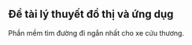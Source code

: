 


<!-- ABOUT THE PROJECT -->
## Đề tài lý thuyết đồ thị và ứng dụg

Phần mềm tìm đường đi ngắn nhất cho xe cứu thương. 




